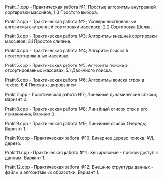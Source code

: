 Prakti_1.cpp - Практическая работа №1; Простые алгоритмы внутренней сортировки массивов; 1.3 Простого выбора.

Prakti2.cpp - Практическая работа №2; Усовершенствованные алгоритмы внутренней сортировки массивов; 2.2 Сортировка Шелла.

Prakti3.cpp - Практическая работа №3; Алгоритмы внешней сортировки массивов; 3.1 Простое слияние.

Prakti4.cpp - Практическая работа №4; Алгоритм поиска в неотсортированных массивах.

Prakti5.cpp - Практическая работа №5; Алгоритм поиска в отсортированных массивах; 5.1 Двоичного поиска.

Prakti6.cpp - Практическая работа №6; Алгоритмы поиска строк в тексте; 6.4 Поиска хэшированием.

Prakti7.cpp - Практическая работа №7; Линейные динамические списки; Вариант 2.

Prakti8.cpp - Практическая работа №8; Линейный список стек и его применение; Вариант 2.

Prakti9.cpp - Практическая работа №9; Линейный список Очередь; Вариант 1.

Prakti10.cpp - Практическая работа №10; Бинарное дерево поиска. AVL дерево.

Prakti11.cpp - Практическая работа №11; Хеширование - прямой доступ к данным; Вариант 1.

Prakti12.cpp - Практическая работа №12; Внешние структуры данных - файлы и алгоритмы их обработки; Вариант 1.

